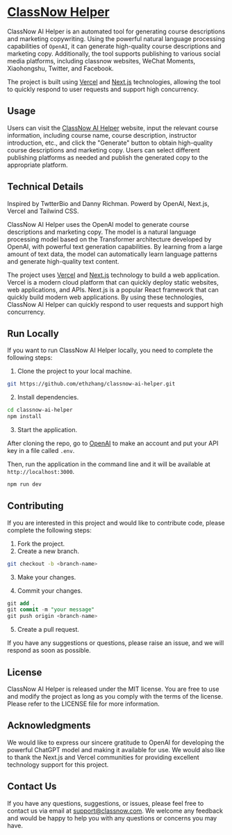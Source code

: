 # [ClassNow Helper](https://classnow-helper.vercel.com/)

ClassNow AI Helper is an automated tool for generating course descriptions and marketing copywriting. Using the powerful natural language processing capabilities of `OpenAI`, it can generate high-quality course descriptions and marketing copy. Additionally, the tool supports publishing to various social media platforms, including classnow websites, WeChat Moments, Xiaohongshu, Twitter, and Facebook.

The project is built using [Vercel](https://vercel.com) and [Next.js](https://nextjs.org/) technologies, allowing the tool to quickly respond to user requests and support high concurrency.

## Usage
Users can visit the [ClassNow AI Helper](https://ai.theclassnow.com) website, input the relevant course information, including course name, course description, instructor introduction, etc., and click the "Generate" button to obtain high-quality course descriptions and marketing copy. Users can select different publishing platforms as needed and publish the generated copy to the appropriate platform.

## Technical Details

Inspired by TwtterBio and Danny Richman. Powerd by OpenAI, Next.js, Vercel and Tailwind CSS.

ClassNow AI Helper uses the OpenAI model to generate course descriptions and marketing copy. The model is a natural language processing model based on the Transformer architecture developed by OpenAI, with powerful text generation capabilities. By learning from a large amount of text data, the model can automatically learn language patterns and generate high-quality text content.

The project uses  [Vercel](https://vercel.com) and [Next.js](https://nextjs.org/) technology to build a web application. Vercel is a modern cloud platform that can quickly deploy static websites, web applications, and APIs. Next.js is a popular React framework that can quickly build modern web applications. By using these technologies, ClassNow AI Helper can quickly respond to user requests and support high concurrency.

## Run Locally
If you want to run ClassNow AI Helper locally, you need to complete the following steps:

1. Clone the project to your local machine.

``` bash
git https://github.com/ethzhang/classnow-ai-helper.git
``` 
2. Install dependencies.

``` bash
cd classnow-ai-helper
npm install
```
3. Start the application.

After cloning the repo, go to [OpenAI](https://beta.openai.com/account/api-keys) to make an account and put your API key in a file called `.env`.

Then, run the application in the command line and it will be available at `http://localhost:3000`.

```bash
npm run dev
```

## Contributing
If you are interested in this project and would like to contribute code, please complete the following steps:

1. Fork the project.
2. Create a new branch.
``` bash
git checkout -b <branch-name>
```

3. Make your changes.

4. Commit your changes.

``` sql
git add .
git commit -m "your message"
git push origin <branch-name>
```

5. Create a pull request.

If you have any suggestions or questions, please raise an issue, and we will respond as soon as possible.

## License

ClassNow AI Helper is released under the MIT license. You are free to use and modify the project as long as you comply with the terms of the license. Please refer to the LICENSE file for more information.

## Acknowledgments
We would like to express our sincere gratitude to OpenAI for developing the powerful ChatGPT model and making it available for use. We would also like to thank the Next.js and Vercel communities for providing excellent technology support for this project.

## Contact Us
If you have any questions, suggestions, or issues, please feel free to contact us via email at [support@classnow.com](mailto:support@classnow.com). We welcome any feedback and would be happy to help you with any questions or concerns you may have.